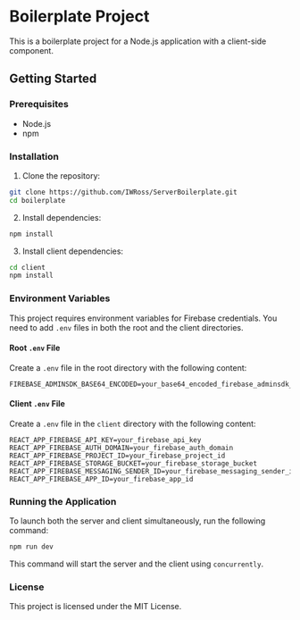 # Boilerplate Project

This is a boilerplate project for a Node.js application with a client-side component.

## Getting Started

### Prerequisites

- Node.js
- npm

### Installation

1. Clone the repository:

```sh
git clone https://github.com/IWRoss/ServerBoilerplate.git
cd boilerplate
```

2. Install dependencies:

```sh
npm install
```

3. Install client dependencies:

```sh
cd client
npm install
```

### Environment Variables

This project requires environment variables for Firebase credentials. You need to add `.env` files in both the root and the client directories.

#### Root `.env` File

Create a `.env` file in the root directory with the following content:

```plaintext
FIREBASE_ADMINSDK_BASE64_ENCODED=your_base64_encoded_firebase_adminsdk_credentials
```

#### Client `.env` File

Create a `.env` file in the `client` directory with the following content:

```plaintext
REACT_APP_FIREBASE_API_KEY=your_firebase_api_key
REACT_APP_FIREBASE_AUTH_DOMAIN=your_firebase_auth_domain
REACT_APP_FIREBASE_PROJECT_ID=your_firebase_project_id
REACT_APP_FIREBASE_STORAGE_BUCKET=your_firebase_storage_bucket
REACT_APP_FIREBASE_MESSAGING_SENDER_ID=your_firebase_messaging_sender_id
REACT_APP_FIREBASE_APP_ID=your_firebase_app_id
```

### Running the Application

To launch both the server and client simultaneously, run the following command:

```sh
npm run dev
```

This command will start the server and the client using `concurrently`.

### License

This project is licensed under the MIT License.
